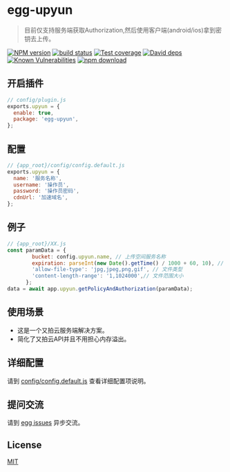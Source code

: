# egg-upyun

> 目前仅支持服务端获取Authorization,然后使用客户端(android/ios)拿到密钥去上传。

[![NPM version][npm-image]][npm-url]
[![build status][travis-image]][travis-url]
[![Test coverage][codecov-image]][codecov-url]
[![David deps][david-image]][david-url]
[![Known Vulnerabilities][snyk-image]][snyk-url]
[![npm download][download-image]][download-url]

[npm-image]: https://img.shields.io/npm/v/egg-upyun.svg?style=flat-square
[npm-url]: https://npmjs.org/package/egg-upyun
[travis-image]: https://img.shields.io/travis/eggjs/egg-upyun.svg?style=flat-square
[travis-url]: https://travis-ci.org/eggjs/egg-upyun
[codecov-image]: https://img.shields.io/codecov/c/github/eggjs/egg-upyun.svg?style=flat-square
[codecov-url]: https://codecov.io/github/eggjs/egg-upyun?branch=master
[david-image]: https://img.shields.io/david/eggjs/egg-upyun.svg?style=flat-square
[david-url]: https://david-dm.org/eggjs/egg-upyun
[snyk-image]: https://snyk.io/test/npm/egg-upyun/badge.svg?style=flat-square
[snyk-url]: https://snyk.io/test/npm/egg-upyun
[download-image]: https://img.shields.io/npm/dm/egg-upyun.svg?style=flat-square
[download-url]: https://npmjs.org/package/egg-upyun

## 开启插件

```js
// config/plugin.js
exports.upyun = {
  enable: true,
  package: 'egg-upyun',
};
```

## 配置

```js
// {app_root}/config/config.default.js
exports.upyun = {
  name: '服务名称',
  username: '操作员',
  password: '操作员密码',
  cdnUrl: '加速域名',
};
```
## 例子

```js
// {app_root}/XX.js
const paramData = {
        bucket: config.upyun.name, // 上传空间服务名称
        expiration: parseInt(new Date().getTime() / 1000 + 60, 10), // 请求的过期时间
        'allow-file-type': 'jpg,jpeg,png,gif', // 文件类型
        'content-length-range': '1,1024000',// 文件范围大小
      };
data = await app.upyun.getPolicyAndAuthorization(paramData);
```

## 使用场景

- 这是一个又拍云服务端解决方案。
- 简化了又拍云API并且不用担心内存溢出。

## 详细配置

请到 [config/config.default.js](config/config.default.js) 查看详细配置项说明。

## 提问交流

请到 [egg issues](https://github.com/eggjs/egg/issues) 异步交流。

## License

[MIT](LICENSE)
